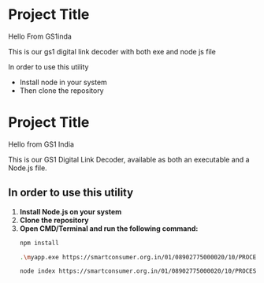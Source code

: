 
# Project Title

Hello From GS1inda

This is our gs1 digital link decoder with both exe and node js file

In order to use this utility

* Install node in your system
* Then clone the repository

# Project Title

Hello from GS1 India

This is our GS1 Digital Link Decoder, available as both an executable and a Node.js file.

## In order to use this utility

1. **Install Node.js on your system**
2. **Clone the repository**
3. **Open CMD/Terminal and run the following command:**
   ```sh
   npm install
   
   .\myapp.exe https://smartconsumer.org.in/01/08902775000020/10/PROCESSED_001/21/P6E0AF0744607A2

   node index https://smartconsumer.org.in/01/08902775000020/10/PROCESSED_001/21/P6E0AF0744607A2




